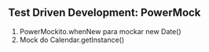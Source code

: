 ## Test Driven Development: PowerMock

1. PowerMockito.whenNew para mockar new Date()
2. Mock do Calendar.getInstance()